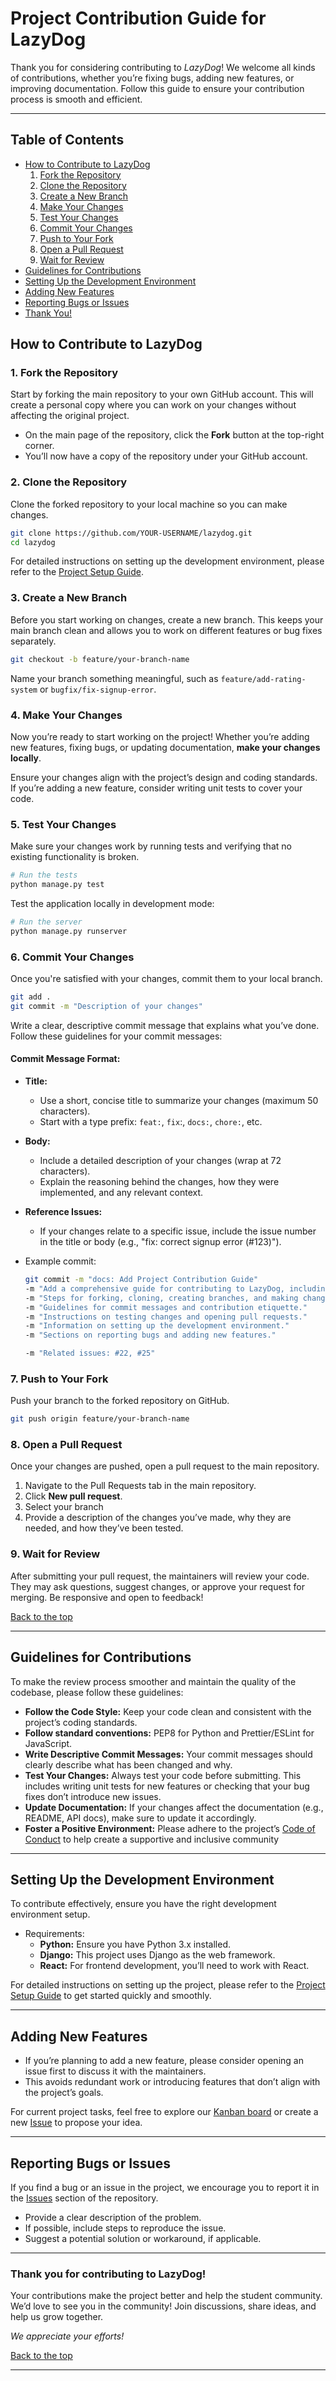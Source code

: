 # Project Contribution Guide for LazyDog

Thank you for considering contributing to *LazyDog*! We welcome all kinds of contributions, whether you’re fixing bugs, adding new features, or improving documentation. Follow this guide to ensure your contribution process is smooth and efficient.

---

## Table of Contents

- [How to Contribute to LazyDog](#how-to-contribute-to-lazydog)
   1. [Fork the Repository](#1-fork-the-repository)
   2. [Clone the Repository](#2-clone-the-repository)
   3. [Create a New Branch](#3-create-a-new-branch)
   4. [Make Your Changes](#4-make-your-changes)
   5. [Test Your Changes](#5-test-your-changes)
   6. [Commit Your Changes](#6-commit-your-changes)
   7. [Push to Your Fork](#7-push-to-your-fork)
   8. [Open a Pull Request](#8-open-a-pull-request)
   9. [Wait for Review](#9-wait-for-review)
- [Guidelines for Contributions](#guidelines-for-contributions)
- [Setting Up the Development Environment](#setting-up-the-development-environment)
- [Adding New Features](#adding-new-features)
- [Reporting Bugs or Issues](#reporting-bugs-or-issues)
- [Thank You!](#thank-you)

## How to Contribute to LazyDog

### 1. Fork the Repository
Start by forking the main repository to your own GitHub account. This will create a personal copy where you can work on your changes without affecting the original project.

- On the main page of the repository, click the **Fork** button at the top-right corner.
- You’ll now have a copy of the repository under your GitHub account.

### 2. Clone the Repository
Clone the forked repository to your local machine so you can make changes.

```bash
git clone https://github.com/YOUR-USERNAME/lazydog.git
cd lazydog
```
For detailed instructions on setting up the development environment, please refer to the [Project Setup Guide](setup-guide.md).

### 3. Create a New Branch
Before you start working on changes, create a new branch. This keeps your main branch clean and allows you to work on different features or bug fixes separately.

```bash
git checkout -b feature/your-branch-name
```

Name your branch something meaningful, such as `feature/add-rating-system` or `bugfix/fix-signup-error`.

### 4. Make Your Changes
Now you’re ready to start working on the project! Whether you’re adding new features, fixing bugs, or updating documentation, **make your changes locally**.

Ensure your changes align with the project’s design and coding standards.
If you’re adding a new feature, consider writing unit tests to cover your code.

### 5. Test Your Changes
Make sure your changes work by running tests and verifying that no existing functionality is broken.

```bash
# Run the tests
python manage.py test
```
Test the application locally in development mode:

```bash
# Run the server
python manage.py runserver
```

### 6. Commit Your Changes
Once you're satisfied with your changes, commit them to your local branch.

```bash
git add .
git commit -m "Description of your changes"
```

Write a clear, descriptive commit message that explains what you’ve done. Follow these guidelines for your commit messages:

#### Commit Message Format:
- **Title:**
  - Use a short, concise title to summarize your changes (maximum 50 characters).
  - Start with a type prefix: `feat:`, `fix`:, `docs:`, `chore:`, etc.
- **Body:**
  - Include a detailed description of your changes (wrap at 72 characters).
  - Explain the reasoning behind the changes, how they were implemented, and any relevant context.
- **Reference Issues:**
  - If your changes relate to a specific issue, include the issue number in the title or body (e.g., "fix: correct signup error (#123)").
- Example commit:

  ```bash
  git commit -m "docs: Add Project Contribution Guide" 
  -m "Add a comprehensive guide for contributing to LazyDog, including:" 
  -m "Steps for forking, cloning, creating branches, and making changes." 
  -m "Guidelines for commit messages and contribution etiquette." 
  -m "Instructions on testing changes and opening pull requests." 
  -m "Information on setting up the development environment." 
  -m "Sections on reporting bugs and adding new features."

  -m "Related issues: #22, #25"
  ```


### 7. Push to Your Fork
Push your branch to the forked repository on GitHub.

```bash
git push origin feature/your-branch-name
```

### 8. Open a Pull Request
Once your changes are pushed, open a pull request to the main repository.

  1. Navigate to the Pull Requests tab in the main repository.
  2. Click **New pull request**.
  3. Select your branch
  4. Provide a description of the changes you’ve made, why they are needed, and how they’ve been tested.

### 9. Wait for Review
After submitting your pull request, the maintainers will review your code. They may ask questions, suggest changes, or approve your request for merging. Be responsive and open to feedback!

[Back to the top](#project-contribution-guide-for-lazydog)

---

## Guidelines for Contributions
To make the review process smoother and maintain the quality of the codebase, please follow these guidelines:

- **Follow the Code Style:** Keep your code clean and consistent with the project’s coding standards. 
- **Follow standard conventions:** PEP8 for Python and Prettier/ESLint for JavaScript.
- **Write Descriptive Commit Messages:** Your commit messages should clearly describe what has been changed and why.
- **Test Your Changes:** Always test your code before submitting. This includes writing unit tests for new features or checking that your bug fixes don’t introduce new issues.
- **Update Documentation:** If your changes affect the documentation (e.g., README, API docs), make sure to update it accordingly.
- **Foster a Positive Environment:** Please adhere to the project’s [Code of Conduct]() to help create a supportive and inclusive community

---

## Setting Up the Development Environment
To contribute effectively, ensure you have the right development environment setup.

- Requirements:
  - **Python:** Ensure you have Python 3.x installed.
  - **Django:** This project uses Django as the web framework.
  - **React:** For frontend development, you’ll need to work with React.

For detailed instructions on setting up the project, please refer to the [Project Setup Guide](setup-guide.md) to get started quickly and smoothly.

---

## Adding New Features
- If you’re planning to add a new feature, please consider opening an issue first to discuss it with the maintainers.
 - This avoids redundant work or introducing features that don’t align with the project’s goals.


 For current project tasks, feel free to explore our [Kanban board](https://github.com/orgs/ci-companeros/projects/2) or create a new [Issue](https://github.com/ci-companeros/lazydog/issues/new/choose) to propose your idea.

 ---

## Reporting Bugs or Issues
If you find a bug or an issue in the project, we encourage you to report it in the [Issues](https://github.com/ci-companeros/lazydog/issues) section of the repository.

- Provide a clear description of the problem.
- If possible, include steps to reproduce the issue.
- Suggest a potential solution or workaround, if applicable.

---

### **Thank you for contributing to LazyDog!**

Your contributions make the project better and help the student community. We’d love to see you in the community! Join discussions, share ideas, and help us grow together.

*We appreciate your efforts!*

[Back to the top](#project-contribution-guide-for-lazydog)

---
